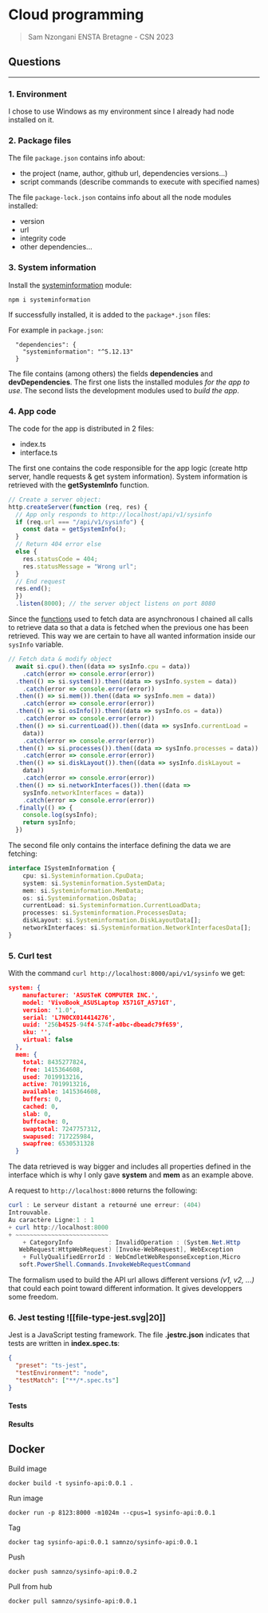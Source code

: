 # Cloud programming
> Sam Nzongani 
> ENSTA Bretagne - CSN 2023

## Questions
---

### 1. Environment
I chose to use Windows as my environment since I already had node installed on it.

### 2. Package files
The file ``package.json`` contains info about:
- the project (name, author, github url, dependencies versions...)
- script commands (describe commands to execute with specified names)

The file ``package-lock.json`` contains info about all the node modules installed:
- version
- url
- integrity code
- other dependencies...

### 3. System information
Install the [systeminformation](https://www.npmjs.com/package/systeminformation) module:

```
npm i systeminformation
```

If successfully installed, it is added to the ``package*.json`` files:

For example in ``package.json``:

```
  "dependencies": {
    "systeminformation": "^5.12.13"
  }
```

The file contains (among others) the fields **dependencies** and **devDependencies**.
The first one lists the installed modules *for the app to use*.
The second lists the development modules used to *build the app*.

### 4. App code

The code for the app is distributed in 2 files:
- index.ts
- interface.ts

The first one contains the code responsible for the app logic (create http server, handle requests & get system information). System information is retrieved with the **getSystemInfo** function.
```typescript
// Create a server object:
http.createServer(function (req, res) {
  // App only responds to http://localhost/api/v1/sysinfo
  if (req.url === "/api/v1/sysinfo") {
    const data = getSystemInfo();
  }
  // Return 404 error else
  else {
    res.statusCode = 404;
    res.statusMessage = "Wrong url";
  }
  // End request
  res.end();
  })
  .listen(8000); // the server object listens on port 8080
```
Since the [functions](https://systeminformation.io/) used to fetch data are asynchronous I chained all calls to retrieve data so that a data is fetched when the previous one has been retrieved.
This way we are certain to have all wanted information inside our ``sysInfo`` variable.
```typescript
// Fetch data & modify object
  await si.cpu().then((data => sysInfo.cpu = data))
    .catch(error => console.error(error))
  .then(() => si.system()).then((data => sysInfo.system = data))
    .catch(error => console.error(error))
  .then(() => si.mem()).then((data => sysInfo.mem = data))
    .catch(error => console.error(error))
  .then(() => si.osInfo()).then((data => sysInfo.os = data))
    .catch(error => console.error(error))
  .then(() => si.currentLoad()).then((data => sysInfo.currentLoad = 
    data))
    .catch(error => console.error(error))
  .then(() => si.processes()).then((data => sysInfo.processes = data))
    .catch(error => console.error(error))
  .then(() => si.diskLayout()).then((data => sysInfo.diskLayout = 
    data))
    .catch(error => console.error(error))
  .then(() => si.networkInterfaces()).then((data => 
    sysInfo.networkInterfaces = data))
    .catch(error => console.error(error))
  .finally(() => {
    console.log(sysInfo);
    return sysInfo;
  })
```
The second file only contains the interface defining the data we are fetching:
```typescript
interface ISystemInformation {
    cpu: si.Systeminformation.CpuData;
    system: si.Systeminformation.SystemData;
    mem: si.Systeminformation.MemData;
    os: si.Systeminformation.OsData;
    currentLoad: si.Systeminformation.CurrentLoadData;
    processes: si.Systeminformation.ProcessesData;
    diskLayout: si.Systeminformation.DiskLayoutData[];
    networkInterfaces: si.Systeminformation.NetworkInterfacesData[];
}
```

### 5. Curl test
With the command ``curl http://localhost:8000/api/v1/sysinfo`` we get:
```JSON
system: {
    manufacturer: 'ASUSTeK COMPUTER INC.',
    model: 'VivoBook_ASUSLaptop X571GT_A571GT',
    version: '1.0',
    serial: 'L7N0CX014414276',
    uuid: '256b4525-94f4-574f-a0bc-dbeadc79f659',
    sku: '',
    virtual: false
  },
  mem: {
    total: 8435277824,
    free: 1415364608,
    used: 7019913216,
    active: 7019913216,
    available: 1415364608,
    buffers: 0,
    cached: 0,
    slab: 0,
    buffcache: 0,
    swaptotal: 7247757312,
    swapused: 717225984,
    swapfree: 6530531328
  }
```
The data retrieved is way bigger and includes all properties defined in the interface which is why I only gave **system** and **mem** as an example above.

A request to ``http://localhost:8000`` returns the following:
```powershell
curl : Le serveur distant a retourné une erreur: (404) 
Introuvable.
Au caractère Ligne:1 : 1
+ curl http://localhost:8000
+ ~~~~~~~~~~~~~~~~~~~~~~~~~~
    + CategoryInfo          : InvalidOperation : (System.Net.Http  
   WebRequest:HttpWebRequest) [Invoke-WebRequest], WebException    
    + FullyQualifiedErrorId : WebCmdletWebResponseException,Micro  
   soft.PowerShell.Commands.InvokeWebRequestCommand
```

The formalism used to build the API url allows different versions *(v1, v2, ...)* that could each point toward different information. It gives developpers some freedom.
### 6. Jest testing ![[file-type-jest.svg|20]]
Jest is a JavaScript testing framework.
The file **.jestrc.json** indicates that tests are written in **index.spec.ts**:
```JSON
{
  "preset": "ts-jest",
  "testEnvironment": "node",
  "testMatch": ["**/*.spec.ts"]
}
```

#### Tests
#### Results

## Docker
Build image
```shell
docker build -t sysinfo-api:0.0.1 .
```
Run image
```shell
docker run -p 8123:8000 -m1024m --cpus=1 sysinfo-api:0.0.1
```
Tag
```shell
docker tag sysinfo-api:0.0.1 samnzo/sysinfo-api:0.0.1
```
Push
```shell
docker push samnzo/sysinfo-api:0.0.2
```
Pull from hub
```shell
docker pull samnzo/sysinfo-api:0.0.1
```
